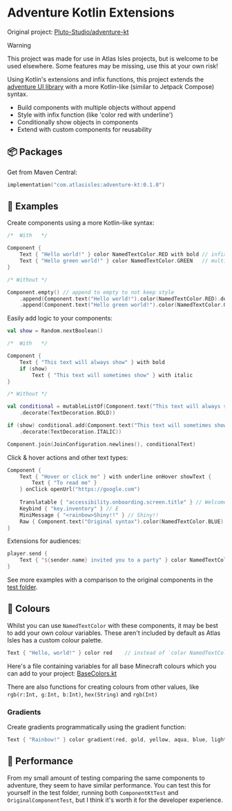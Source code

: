 # Adventure Kotlin Extensions

Original project: [Pluto-Studio/adventure-kt](https://github.com/Pluto-Studio/adventure-kt)

> [!WARNING]
>
> This project was made for use in Atlas Isles projects, but is welcome to be used elsewhere.
> Some features may be missing, use this at your own risk!

Using Kotlin's extensions and infix functions, this project extends the [adventure UI library](https://github.com/KyoriPowered/adventure)
with a more Kotlin-like (similar to Jetpack Compose) syntax.

- Build components with multiple objects without append
- Style with infix function (like 'color red with underline')
- Conditionally show objects in components
- Extend with custom components for reusability

## 📦 Packages

Get from Maven Central:
```kotlin
implementation("com.atlasisles:adventure-kt:0.1.0")
```

## 🍿 Examples

Create components using a more Kotlin-like syntax:

```kotlin
/*  With   */

Component {
    Text { "Hello world!" } color NamedTextColor.RED with bold // infix syntax for styles
    Text { "Hello green world!" } color NamedTextColor.GREEN   // multiple lines without .append
}

/* Without */

Component.empty() // append to empty to not keep style
    .append(Component.text("Hello world!").color(NamedTextColor.RED).decorate(TextDecoration.BOLD))
    .append(Component.text("Hello green world!").color(NamedTextColor.GREEN))
```

Easily add logic to your components:

```kotlin
val show = Random.nextBoolean()

/*  With   */

Component {
    Text { "This text will always show" } with bold
    if (show)
        Text { "This text will sometimes show" } with italic
}

/* Without */

val conditional = mutableListOf(Component.text("This text will always show")
    .decorate(TextDecoration.BOLD))

if (show) conditional.add(Component.text("This text will sometimes show")
    .decorate(TextDecoration.ITALIC))

Component.join(JoinConfiguration.newlines(), conditionalText)
```

Click & hover actions and other text types:

```kotlin
Component {
    Text { "Hover or click me" } with underline onHover showText {
        Text { "To read me" }
    } onClick openUrl("https://google.com")
    
    Translatable { "accessibility.onboarding.screen.title" } // Welcome to Minecraft! [...]
    Keybind { "key.inventory" } // E
    MiniMessage { "<rainbow>Shiny!!" } // Shiny!!
    Raw { Component.text("Original syntax").color(NamedTextColor.BLUE) } // Original syntax
}
```

Extensions for audiences:

```kotlin
player.send {
    Text { "${sender.name} invited you to a party" } color NamedTextColor.GOLD
}
```

See more examples with a comparison to the original components in the [test folder](https://github.com/atlasisles/adventure-kt/tree/master/test/src/main/kotlin/com/atlasisles/adventurekt).

## 🌈 Colours

Whilst you can use `NamedTextColor` with these components, it may be best to add your own colour variables.
These aren't included by default as Atlas Isles has a custom colour palette.

```kotlin
Text { "Hello, world!" } color red    // instead of `color NamedTextColor.RED`
```

Here's a file containing variables for all base Minecraft colours which you can add to your project: [BaseColors.kt](https://github.com/atlasisles/adventure-kt/tree/master/test/src/main/kotlin/com/atlasisles/adventurekt/BaseColors.kt)

There are also functions for creating colours from other values, like `rgb(r:Int, g:Int, b:Int)`, `hex(String)` and `rgb(Int)`

### Gradients

Create gradients programmatically using the gradient function:

```kotlin
Text { "Rainbow!" } color gradient(red, gold, yellow, aqua, blue, lightPurple)
```

## 🛫 Performance

From my small amount of testing comparing the same components to adventure, they seem to have similar performance.
You can test this for yourself in the test folder, running both `ComponentKtTest` and `OriginalComponentTest`, but I think it's worth it for the developer experience. 